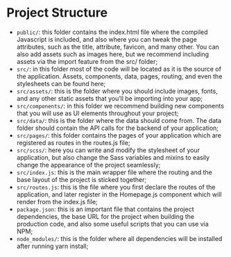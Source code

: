 # Project Structure
* `public/`: this folder contains the index.html file where the compiled Javascript is included, and also where you can tweak the page attributes, such as the title, attribute, favicon, and many other. You can also add assets such as images here, but we recommend including assets via the import feature from the src/ folder;
* `src/`: in this folder most of the code will be located as it is the source of the application. Assets, components, data, pages, routing, and even the stylesheets can be found here;
* `src/assets/`: this is the folder where you should include images, fonts, and any other static assets that you’ll be importing into your app;
* `src/components/`: in this folder we recommend building new components that you will use as UI elements throughout your project;
* `src/data/`: this is the folder where the data should come from. The data folder should contain the API calls for the backend of your application;
* `src/pages/`: this folder contains the pages of your application which are registered as routes in the routes.js file;
* `src/scss/`: here you can write and modify the stylesheet of your application, but also change the Sass variables and mixins to easily change the appearance of the project seamlessly;
* `src/index.js`: this is the main wrapper file where the routing and the base layout of the project is sticked together;
* `src/routes.js`: this is the file where you first declare the routes of the application, and later register in the Homepage.js component which will render from the index.js file;
* `package.json`: this is an important file that contains the project dependencies, the base URL for the project when building the production code, and also some useful scripts that you can use via NPM;
* `node_modules/`: this is the folder where all dependencies will be installed after running yarn install;
